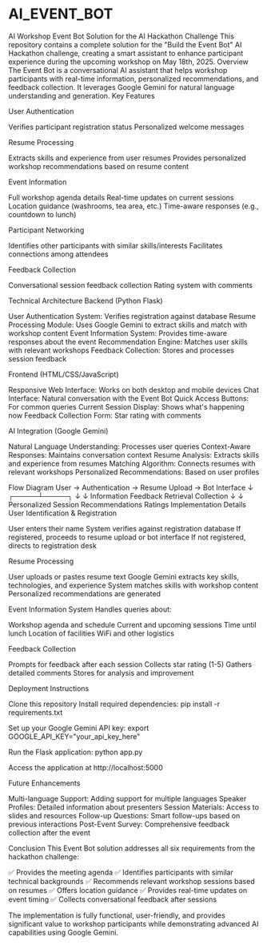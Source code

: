 # AI_EVENT_BOT
AI Workshop Event Bot
Solution for the AI Hackathon Challenge
This repository contains a complete solution for the "Build the Event Bot" AI Hackathon challenge, creating a smart assistant to enhance participant experience during the upcoming workshop on May 18th, 2025.
Overview
The Event Bot is a conversational AI assistant that helps workshop participants with real-time information, personalized recommendations, and feedback collection. It leverages Google Gemini for natural language understanding and generation.
Key Features

User Authentication

Verifies participant registration status
Personalized welcome messages


Resume Processing

Extracts skills and experience from user resumes
Provides personalized workshop recommendations based on resume content


Event Information

Full workshop agenda details
Real-time updates on current sessions
Location guidance (washrooms, tea area, etc.)
Time-aware responses (e.g., countdown to lunch)


Participant Networking

Identifies other participants with similar skills/interests
Facilitates connections among attendees


Feedback Collection

Conversational session feedback collection
Rating system with comments



Technical Architecture
Backend (Python Flask)

User Authentication System: Verifies registration against database
Resume Processing Module: Uses Google Gemini to extract skills and match with workshop content
Event Information System: Provides time-aware responses about the event
Recommendation Engine: Matches user skills with relevant workshops
Feedback Collection: Stores and processes session feedback

Frontend (HTML/CSS/JavaScript)

Responsive Web Interface: Works on both desktop and mobile devices
Chat Interface: Natural conversation with the Event Bot
Quick Access Buttons: For common queries
Current Session Display: Shows what's happening now
Feedback Collection Form: Star rating with comments

AI Integration (Google Gemini)

Natural Language Understanding: Processes user queries
Context-Aware Responses: Maintains conversation context
Resume Analysis: Extracts skills and experience from resumes
Matching Algorithm: Connects resumes with relevant workshops
Personalized Recommendations: Based on user profiles

Flow Diagram
User → Authentication → Resume Upload → Bot Interface
                                            ↓
                                      ┌─────┴─────┐
                                      ↓           ↓
                             Information      Feedback
                             Retrieval       Collection
                                      ↓           ↓
                                Personalized   Session
                               Recommendations Ratings
Implementation Details
User Identification & Registration

User enters their name
System verifies against registration database
If registered, proceeds to resume upload or bot interface
If not registered, directs to registration desk

Resume Processing

User uploads or pastes resume text
Google Gemini extracts key skills, technologies, and experience
System matches skills with workshop content
Personalized recommendations are generated

Event Information System
Handles queries about:

Workshop agenda and schedule
Current and upcoming sessions
Time until lunch
Location of facilities
WiFi and other logistics

Feedback Collection

Prompts for feedback after each session
Collects star rating (1-5)
Gathers detailed comments
Stores for analysis and improvement

Deployment Instructions

Clone this repository
Install required dependencies:
pip install -r requirements.txt

Set up your Google Gemini API key:
export GOOGLE_API_KEY="your_api_key_here"

Run the Flask application:
python app.py

Access the application at http://localhost:5000

Future Enhancements

Multi-language Support: Adding support for multiple languages
Speaker Profiles: Detailed information about presenters
Session Materials: Access to slides and resources
Follow-up Questions: Smart follow-ups based on previous interactions
Post-Event Survey: Comprehensive feedback collection after the event

Conclusion
This Event Bot solution addresses all six requirements from the hackathon challenge:

✅ Provides the meeting agenda
✅ Identifies participants with similar technical backgrounds
✅ Recommends relevant workshop sessions based on resumes
✅ Offers location guidance
✅ Provides real-time updates on event timing
✅ Collects conversational feedback after sessions

The implementation is fully functional, user-friendly, and provides significant value to workshop participants while demonstrating advanced AI capabilities using Google Gemini.